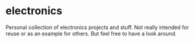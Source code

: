 electronics
===========

Personal collection of electronics projects and stuff. Not really intended for reuse or as an example for others. But feel free to have a look around.
